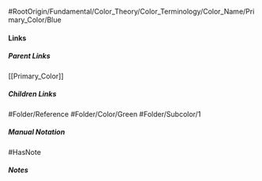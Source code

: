 #RootOrigin/Fundamental/Color_Theory/Color_Terminology/Color_Name/Primary_Color/Blue
#### Links
##### Parent Links
[[Primary_Color]]
##### Children Links
#Folder/Reference
#Folder/Color/Green
#Folder/Subcolor/1
##### Manual Notation

#HasNote
##### Notes